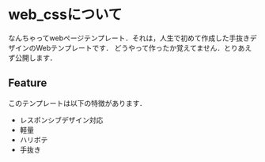 # web_cssについて
なんちゃってwebページテンプレート．それは，人生で初めて作成した手抜きデザインのWebテンプレートです．
どうやって作ったか覚えてません．とりあえず公開します．

## Feature
このテンプレートは以下の特徴があります．
- レスポンシブデザイン対応
- 軽量
- ハリボテ
- 手抜き
